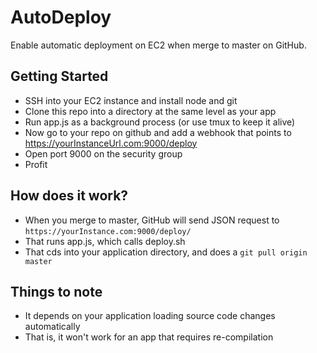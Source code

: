 # AutoDeploy
Enable automatic deployment on EC2 when merge to master on GitHub.

## Getting Started

- SSH into your EC2 instance and install node and git
- Clone this repo into a directory at the same level as your app 
- Run app.js as a background process (or use tmux to keep it alive)
- Now go to your repo on github and add a webhook that points to https://yourInstanceUrl.com:9000/deploy
- Open port 9000 on the security group
- Profit

## How does it work?

- When you merge to master, GitHub will send JSON request to `https://yourInstance.com:9000/deploy/`
- That runs app.js, which calls deploy.sh
- That cds into your application directory, and does a `git pull origin master`

## Things to note

- It depends on your application loading source code changes automatically
- That is, it won't work for an app that requires re-compilation

